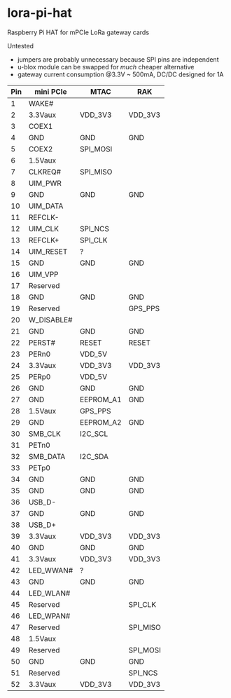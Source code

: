 # lora-pi-hat
Raspberry Pi HAT for mPCIe LoRa gateway cards

Untested
* jumpers are probably unnecessary because SPI pins are independent
* u-blox module can be swapped for *much* cheaper alternative
* gateway current consumption @3.3V ~ 500mA, DC/DC designed for 1A

| Pin | mini PCIe  | MTAC        | RAK      |
|-----|------------|-------------|----------|
| 1   | WAKE#      |             |          |
| 2   | 3.3Vaux    | VDD_3V3     | VDD_3V3  |
| 3   | COEX1      |             |          |
| 4   | GND        | GND         | GND      |
| 5   | COEX2      | SPI_MOSI    |          |
| 6   | 1.5Vaux    |             |          |
| 7   | CLKREQ#    | SPI_MISO    |          |
| 8   | UIM_PWR    |             |          |
| 9   | GND        | GND         | GND      |
| 10  | UIM_DATA   |             |          |
| 11  | REFCLK-    |             |          |
| 12  | UIM_CLK    | SPI_NCS     |          |
| 13  | REFCLK+    | SPI_CLK     |          |
| 14  | UIM_RESET  | ?           |          |
| 15  | GND        | GND         | GND      |
| 16  | UIM_VPP    |             |          |
| 17  | Reserved   |             |          |
| 18  | GND        | GND         | GND      |
| 19  | Reserved   |             | GPS_PPS  |
| 20  | W_DISABLE# |             |          |
| 21  | GND        | GND         | GND      |
| 22  | PERST#     | RESET       | RESET    |
| 23  | PERn0      | VDD_5V      |          |
| 24  | 3.3Vaux    | VDD_3V3     | VDD_3V3  |
| 25  | PERp0      | VDD_5V      |          |
| 26  | GND        | GND         | GND      |
| 27  | GND        | EEPROM_A1   | GND      |
| 28  | 1.5Vaux    | GPS_PPS     |          |
| 29  | GND        | EEPROM_A2   | GND      |
| 30  | SMB_CLK    | I2C_SCL     |          |
| 31  | PETn0      |             |          |
| 32  | SMB_DATA   | I2C_SDA     |          |
| 33  | PETp0      |             |          |
| 34  | GND        | GND         | GND      |
| 35  | GND        | GND         | GND      |
| 36  | USB_D-     |             |          |
| 37  | GND        | GND         | GND      |
| 38  | USB_D+     |             |          |
| 39  | 3.3Vaux    | VDD_3V3     | VDD_3V3  |
| 40  | GND        | GND         | GND      |
| 41  | 3.3Vaux    | VDD_3V3     | VDD_3V3  |
| 42  | LED_WWAN#  | ?           |          |
| 43  | GND        | GND         | GND      |
| 44  | LED_WLAN#  |             |          |
| 45  | Reserved   |             | SPI_CLK  |
| 46  | LED_WPAN#  |             |          |
| 47  | Reserved   |             | SPI_MISO |
| 48  | 1.5Vaux    |             |          |
| 49  | Reserved   |             | SPI_MOSI |
| 50  | GND        | GND         | GND      |
| 51  | Reserved   |             | SPI_NCS  |
| 52  | 3.3Vaux    | VDD_3V3     | VDD_3V3  |
